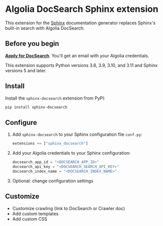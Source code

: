 # Algolia DocSearch Sphinx extension

This extension for the [Sphinx](https://www.sphinx-doc.org/en/master/) documentation generator
replaces Sphinx's built-in search with Algolia DocSearch.

## Before you begin

[**Apply for DocSearch**](https://docsearch.algolia.com/apply). You'll get an email with your Algolia credentials.

This extension supports Python versions 3.8, 3.9, 3.10, and 3.11 and Sphinx versions 5 and later.

## Install

Install the `sphinx-docsearch` extension from PyPI:

```sh
pip install sphinx-docsearch
```

## Configure

1. Add `sphinx-docsearch` to your Sphinx configuration file `conf.py`:

   ```python
   extensions += ["sphinx_docsearch"]
   ```

1. Add your Algolia credentials to your Sphinx configuration:

   ```python
   docsearch_app_id = "<DOCSEARCH_APP_ID>"
   docsearch_api_key = "<DOCSEARCH_SEARCH_API_KEY>"
   docsearch_index_name = "<DOCSEARCH_INDEX_NAME>"
   ```

1. Optional: change configuration settings

## Customize

- Customize crawling (link to DocSearch or Crawler doc)
- Add custom templates
- Add custom CSS
